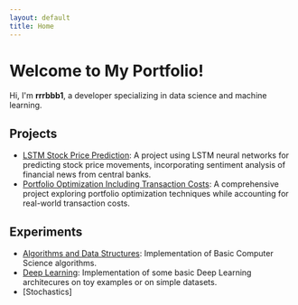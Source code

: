 ```yaml
---
layout: default
title: Home
---
```

# Welcome to My Portfolio!
Hi, I'm **rrrbbb1**, a developer specializing in data science and machine learning.

## Projects
- [LSTM Stock Price Prediction](https://github.com/rrrbbb1/lstm-stock-prediction): A project using LSTM neural networks for predicting stock price movements, incorporating sentiment analysis of financial news from central banks.
- [Portfolio Optimization Including Transaction Costs](https://github.com/rrrbbb1/Transaction-Costs-Analysis): A comprehensive project exploring portfolio optimization techniques while accounting for real-world transaction costs.

## Experiments
- [Algorithms and Data Structures](https://github.com/rrrbbb1/Computer-Science): Implementation of Basic Computer Science algorithms.
- [Deep Learning](https://github.com/rrrbbb1/Deep-Learning): Implementation of some basic Deep Learning architecures on toy examples or on simple datasets.
- [Stochastics]